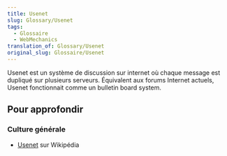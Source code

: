 ```yaml
---
title: Usenet
slug: Glossary/Usenet
tags:
  - Glossaire
  - WebMechanics
translation_of: Glossary/Usenet
original_slug: Glossaire/Usenet
---
```

Usenet est un système de discussion sur internet où chaque message est dupliqué sur plusieurs serveurs. Équivalent aux forums Internet actuels, Usenet fonctionnait comme un bulletin board system.

## Pour approfondir

### **Culture générale**

- [Usenet](https://fr.wikipedia.org/wiki/Usenet) sur Wikipédia
